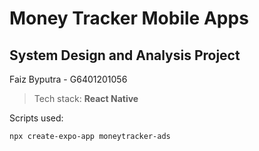 # Money Tracker Mobile Apps

## System Design and Analysis Project

Faiz Byputra - G6401201056

> Tech stack: **React Native**

Scripts used:

```bash
npx create-expo-app moneytracker-ads
```
